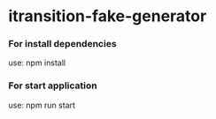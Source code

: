 # itransition-fake-generator

### For install dependencies

use: npm install

### For start application

use: npm run start
